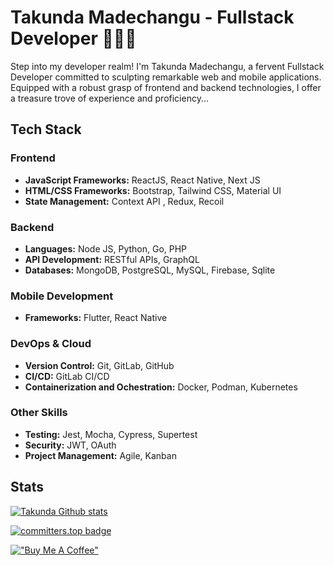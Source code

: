 # Takunda Madechangu - Fullstack Developer 👨🏾‍💻
Step into my developer realm! I'm Takunda Madechangu, a fervent Fullstack Developer committed to sculpting remarkable web and mobile applications. Equipped with a robust grasp of frontend and backend technologies, I offer a treasure trove of experience and proficiency...


## Tech Stack

### Frontend
- **JavaScript Frameworks:** ReactJS, React Native, Next JS
- **HTML/CSS Frameworks:** Bootstrap, Tailwind CSS, Material UI
- **State Management:** Context API , Redux, Recoil

### Backend
- **Languages:** Node JS, Python, Go, PHP 
- **API Development:** RESTful APIs, GraphQL
- **Databases:** MongoDB, PostgreSQL, MySQL, Firebase, Sqlite

### Mobile Development
- **Frameworks:** Flutter, React Native 

### DevOps & Cloud
- **Version Control:** Git, GitLab, GitHub
- **CI/CD:** GitLab CI/CD
- **Containerization and Ochestration:** Docker, Podman, Kubernetes
<!-- - **Cloud Platforms:** Google Cloud Platform, Heroku -->

### Other Skills
- **Testing:** Jest, Mocha, Cypress, Supertest
- **Security:** JWT, OAuth
- **Project Management:** Agile, Kanban


## Stats
 [![Takunda Github stats](https://github-readme-streak-stats.herokuapp.com/?user=takumade&theme=tokyonight)]()

 [![committers.top badge](https://user-badge.committers.top/zimbabwe/USERNAME.svg)](https://user-badge.committers.top/zimbabwe/USERNAME)


[!["Buy Me A Coffee"](https://www.buymeacoffee.com/assets/img/custom_images/orange_img.png)](https://www.buymeacoffee.com/takucoder)


